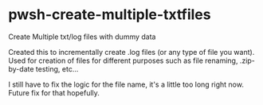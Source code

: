 # pwsh-create-multiple-txtfiles
Create Multiple txt/log files with dummy data

Created this to incrementally create .log files (or any type of file you want). Used for creation of files for different purposes such as file renaming, .zip-by-date testing, etc...

I still have to fix the logic for the file name, it's a little too long right now. Future fix for that hopefully.
